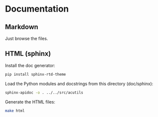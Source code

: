 # Documentation

## Markdown

Just browse the files.



## HTML (sphinx)

Install the doc generator:
```bash
pip install sphinx-rtd-theme
```

Load the Python modules and docstrings from this directory (doc/sphinx):
```bash
sphinx-apidoc -o . ../../src/acutils
```

Generate the HTML files:
```bash
make html
```